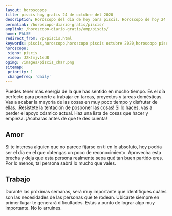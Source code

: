 ```yaml
---
layout: horoscopos
title: piscis hoy gratis 24 de octubre del 2020 
description: Horóscopo del dia de hoy para piscis. Horoscopo de hoy 24 de octubre del 2020. Las predicciones de amor, trabajo, vida personal gratis.
permalink: /horoscopo-diario-gratis/piscis/
amplink: /horoscopo-diario-gratis/amp/piscis/
home: FALSE
redirect_from: /p/piscis.html
keywords: piscis,horoscopo,horoscopo piscis octubre 2020,horoscopo piscis hoy,tarot piscis octubre 2020,horoscopo piscis,tarot piscis hoy,horoscopo de hoy,horoscopo diario,tarot del amor,horoscopo de hoy piscis,horoscopo diario del tarot, Horoscopo de hoy piscis 24 de octubre del 2020,horóscopo del día,signos zodiacales 2020, el horoscopo de hoy
horoscopo:
 signo: piscis
 video: JZkfmjv1sd8
ogimg: /images/piscis_char.png
sitemap:
 priority: 1
 changefreq: 'daily'
---
```



Puedes tener más energía de la que has sentido en mucho tiempo. Es el día perfecto para ponerte a trabajar en tareas, proyectos y tareas domésticas. Vas a acabar la mayoría de las cosas en muy poco tiempo y disfrutar de ellas. ¡Resístete la tentación de posponer las cosas! Si lo haces, vas a perder el apoyo cósmico actual. Haz una lista de cosas que hacer y empieza. ¡Acabarás antes de que te des cuenta!

## Amor

Si te interesa alguien que no parece fijarse en ti en lo absoluto, hoy podría ser el día en el que obtengas un poco de reconocimiento. Aprovecha esta brecha y deja que esta persona realmente sepa qué tan buen partido eres. Por lo menos, tal persona sabrá lo mucho que vales.

## Trabajo

Durante las próximas semanas, será muy importante que identifiques cuáles son las necesidades de las personas que te rodean. Ubicarte siempre en primer lugar te generará dificultades. Estás a punto de lograr algo muy importante. No lo arruines.